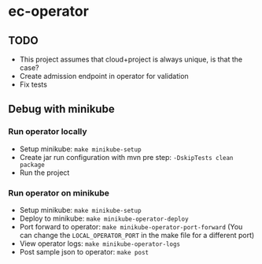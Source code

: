 # ec-operator

## TODO

* This project assumes that cloud+project is always unique, is that the case?
* Create admission endpoint in operator for validation
* Fix tests

## Debug with minikube

### Run operator locally
* Setup minikube: `make minikube-setup`
* Create jar run configuration with mvn pre step: `-DskipTests clean package`
* Run the project

### Run operator on minikube
* Setup minikube: `make minikube-setup`
* Deploy to minikube: `make minikube-operator-deploy`
* Port forward to operator: `make minikube-operator-port-forward` (You can change the `LOCAL_OPERATOR_PORT` in the make file for a different port)
* View operator logs: `make minikube-operator-logs`
* Post sample json to operator: `make post`